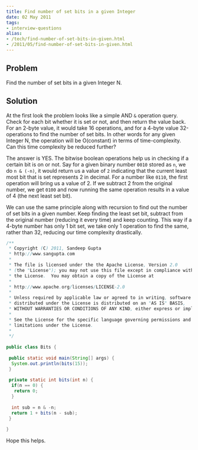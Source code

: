 ```yaml
---
title: Find number of set bits in a given Integer
date: 02 May 2011
tags: 
- interview-questions
alias:
- /tech/find-number-of-set-bits-in-given.html
- /2011/05/find-number-of-set-bits-in-given.html
---
```


Problem
-------
Find the number of set bits in a given Integer N.

Solution
--------
At the first look the problem looks like a simple AND `&` operation query. Check for each bit 
whether it is set or not, and then return the value back. For an 2-byte value, it would take 
16 operations, and for a 4-byte value 32-operations to find the number of set bits. In other 
words for any given Integer N, the operation will be O(constant) in terms of time-complexity. 
Can this time complexity be reduced further?

The answer is YES. The bitwise boolean operations help us in checking if a certain bit is on 
or not. Say for a given binary number `0010` stored as `n`, we do 
`n & (-n)`, it would return us a value of `2` indicating that the current least most bit that 
is set represents 2 in decimal. For a number like `0110`, the first operation will bring us a 
value of 2. If we subtract 2 from the original number, we get `0100` and now running the same 
operation results in a value of 4 (the next least set bit).

We can use the same principle along with recursion to find out the number of set bits in a given 
number. Keep finding the least set bit, subtract from the original number (reducing it every 
time) and keep counting. This way if a 4-byte number has only 1 bit set, we take only 1 operation
to find the same, rather than 32, reducing our time complexity drastically.

```java
/**
 * Copyright (C) 2011, Sandeep Gupta
 * http://www.sangupta.com
 * 
 * The file is licensed under the the Apache License, Version 2.0
 * (the "License"); you may not use this file except in compliance with
 * the License.  You may obtain a copy of the License at
 * 
 * http://www.apache.org/licenses/LICENSE-2.0
 * 
 * Unless required by applicable law or agreed to in writing, software
 * distributed under the License is distributed on an "AS IS" BASIS,
 * WITHOUT WARRANTIES OR CONDITIONS OF ANY KIND, either express or implied.
 * 
 * See the License for the specific language governing permissions and
 * limitations under the License.
 * 
 */
 
public class Bits {
  
 public static void main(String[] args) {
  System.out.println(bits(15));
 }
  
 private static int bits(int n) {
  if(n == 0) {
   return 0;
  }
   
  int sub = n & -n;
  return 1 + bits(n - sub);
 }
 
}
```

Hope this helps.